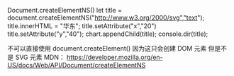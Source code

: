 Document.createElementNS()
let title = document.createElementNS("http://www.w3.org/2000/svg","text");
title.innerHTML = "华东";
title.setAttribute("x","20")
title.setAttribute("y","40");
chart.appendChild(title);
console.dir(title);

不可以直接使用 document.createElement()
因为这只会创建 DOM 元素 但是不是 SVG 元素
MDN： https://developer.mozilla.org/en-US/docs/Web/API/Document/createElementNS
